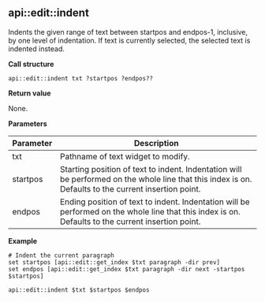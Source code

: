 ## api::edit::indent

Indents the given range of text between startpos and endpos-1, inclusive, by one level of indentation.  If text is currently selected, the selected text is indented instead.

**Call structure**

`api::edit::indent txt ?startpos ?endpos??`

**Return value**

None.

**Parameters**

| Parameter | Description |
| - | - |
| txt | Pathname of text widget to modify. |
| startpos | Starting position of text to indent. Indentation will be performed on the whole line that this index is on. Defaults to the current insertion point. |
| endpos | Ending position of text to indent. Indentation will be performed on the whole line that this index is on. Defaults to the current insertion point. |

**Example**

	# Indent the current paragraph
	set startpos [api::edit::get_index $txt paragraph -dir prev]
	set endpos [api::edit::get_index $txt paragraph -dir next -startpos $startpos]
	
	api::edit::indent $txt $startpos $endpos
